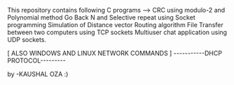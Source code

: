This repository contains following C programs --> 
CRC using modulo-2 and Polynomial method
Go Back N and Selective repeat using Socket programming
Simulation of Distance vector Routing algorithm
File Transfer between two computers using TCP sockets 
Multiuser chat application using UDP sockets.

[ ALSO WINDOWS AND LINUX NETWORK COMMANDS ]
-----------DHCP PROTOCOL---------

by -KAUSHAL OZA :)
